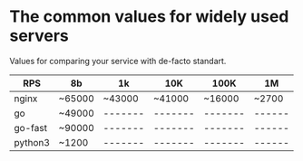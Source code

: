 # The common values for widely used servers
Values for comparing your service with de-facto standart. 


| RPS   |    8b  |   1k  |  10K  |  100K |  1M  | 
|-------|--------|-------|-------|-------|------| 
| nginx | ~65000 |~43000 |~41000 |~16000 |~2700 |
|   go  | ~49000 |-------|-------|-------|------|
|go-fast| ~90000 |-------|-------|-------|------|
|python3|  ~1200 |-------|-------|-------|------|


